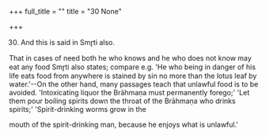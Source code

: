 +++
full_title = ""
title = "30 None"

+++


30. And this is said in Smr̥ti also.

That in cases of need both he who knows and he who does not know may eat any food Smr̥ti also states; compare e.g. 'He who being in danger of his life eats food from anywhere is stained by sin no more than the lotus leaf by water.'--On the other hand, many passages teach that unlawful food is to be avoided. 'Intoxicating liquor the Brāhmaṇa must permanently forego;' 'Let them pour boiling spirits down the throat of the Brāhmaṇa who drinks spirits;' 'Spirit-drinking worms grow in the

mouth of the spirit-drinking man, because he enjoys what is unlawful.'

